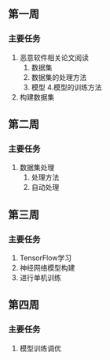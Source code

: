 ## 第一周

### 主要任务
1. 恶意软件相关论文阅读
   1. 数据集
   2. 数据集的处理方法
   3.  模型
   4.模型的训练方法
2. 构建数据集



## 第二周

### 主要任务
1. 数据集处理
   1. 处理方法
   2. 自动处理


## 第三周

### 主要任务
1. TensorFlow学习
2. 神经网络模型构建
3. 进行单机训练


## 第四周

### 主要任务

1. 模型训练调优